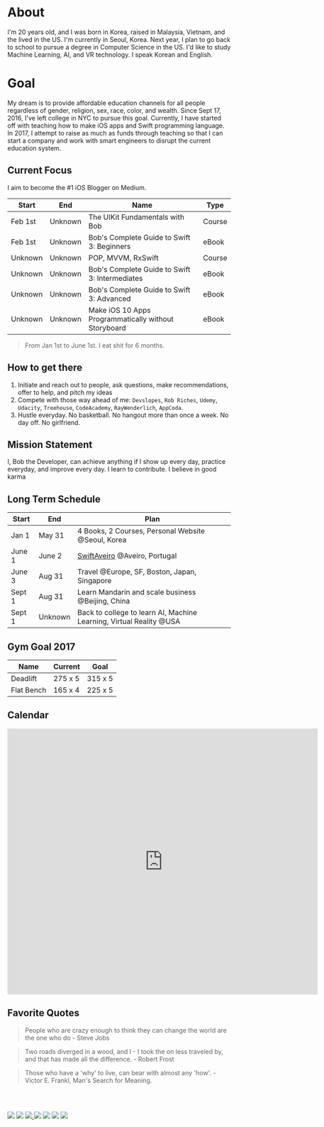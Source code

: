 
# About
I'm 20 years old, and I was born in Korea, raised in Malaysia, Vietnam, and the lived in the US. I'm currently in Seoul, Korea. Next year, I plan to go back to school to pursue a degree in Computer Science in the US. I'd like to study Machine Learning, AI, and VR technology. I speak Korean and English.

# Goal
My dream is to provide affordable education channels for all people regardless of gender, religion, sex, race, color, and wealth. Since Sept 17, 2016, I've left college in NYC to pursue this goal. Currently, I have started off with teaching how to make iOS apps and Swift programming language. In 2017, I attempt to raise as much as funds through teaching so that I can start a company and work with smart engineers to disrupt the current education system.


## Current Focus
I aim to become the #1 iOS Blogger on Medium.

| Start  |  End     |  Name | Type |
|----------|-------|--------|-----|
| Feb 1st |  Unknown  |  The UIKit Fundamentals with Bob | Course |
| Feb 1st | Unknown | Bob's Complete Guide to Swift 3: Beginners | eBook |
| Unknown | Unknown | POP, MVVM, RxSwift | Course  |
| Unknown | Unknown | Bob's Complete Guide to Swift 3: Intermediates | eBook |
| Unknown| Unknown | Bob's Complete Guide to Swift 3: Advanced | eBook |
| Unknown| Unknown | Make iOS 10 Apps Programmatically without Storyboard | eBook |

> From Jan 1st to June 1st. I eat shit for 6 months.

## How to get there
1. Initiate and reach out to people, ask questions, make recommendations, offer to help, and pitch my ideas
2. Compete with those way ahead of me: `Devslopes`, `Rob Riches`, `Udemy`, `Udacity`, `Treehouse`, `CodeAcademy`, `RayWenderlich`, `AppCoda`.
3. Hustle everyday. No basketball. No hangout more than once a week. No day off. No girlfriend.

## Mission Statement
I, Bob the Developer, can achieve anything if I show up every day, practice everyday, and improve every day. I learn to contribute. I believe in good karma

## Long Term Schedule
| Start  | End            | Plan                                                                  |
|----------------|--------------------|-----------------------------------------------------------------------|
| Jan 1 | May 31 | 4 Books, 2 Courses, Personal Website @Seoul, Korea |
| June 1 | June 2   | [SwiftAveiro](https://twitter.com/SwiftAveiro) @Aveiro, Portugal       |
| June 3  | Aug 31  | Travel @Europe, SF, Boston, Japan, Singapore               |
| Sept 1  | Aug 31 | Learn Mandarin and scale business @Beijing, China              |
| Sept 1 | Unknown     | Back to college to learn AI, Machine Learning, Virtual Reality @USA|

## Gym Goal 2017
| Name  |  Current |  Goal  |
|---------|----------|-------|
| Deadlift | 275 x 5 | 315 x 5 |
| Flat Bench | 165 x 4 | 225 x 5 |

## Calendar
<iframe src="https://calendar.google.com/calendar/embed?height=600&amp;wkst=2&amp;hl=en&amp;bgcolor=%23ffffff&amp;src=bobleesj%40gmail.com&amp;color=%231B887A&amp;ctz=Asia%2FSeoul" style="border-width:0" width="700" height="600" frameborder="0" scrolling="no"></iframe>


## Favorite Quotes
> People who are crazy enough to think they can change the world are the one who do - Steve Jobs

> Two roads diverged in a wood, and I - I took the on less traveled by, and that has made all the difference. - Robert Frost

>  Those who have a 'why' to live, can bear with almost any 'how'. - Victor E. Frankl, Man's Search for Meaning.


<br>
<br>
<p>
<a href="http://bobthedeveloper.io"><img src="https://img.shields.io/badge/Personal-Website-333333.svg"></a>
<a href="https://facebook.com/bobthedeveloper"><img src="https://img.shields.io/badge/Facebook-Like-3B5998.svg"></a> <a href="https://youtube.com/bobthedeveloper"><img src="https://img.shields.io/badge/YouTube-Subscribe-CE1312.svg"</a> <a href="https://twitter.com/bobleesj"><img src="https://img.shields.io/badge/Twitter-Follow-55ACEE.svg"></a> <a href="https://instagram.com/bobthedev
"><img src="https://img.shields.io/badge/Instagram-Follow-BB2F92.svg"></a> <a href="https://linkedin.com/in/bobleesj"><img src= "https://img.shields.io/badge/LinkedIn-Connect-0077B5.svg"></a>
<a href="https://medium.com/@bobleesj"><img src="https://img.shields.io/badge/Medium-Read-00AB6C.svg"/></a>
</p>
